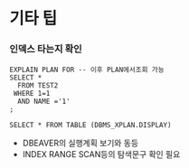 # 기타 팁


### 인덱스 타는지 확인
```
EXPLAIN PLAN FOR -- 이후 PLAN에서조회 가능
SELECT * 
  FROM TEST2
 WHERE 1=1
  AND NAME ='1'
;

SELECT * FROM TABLE (DBMS_XPLAN.DISPLAY)
```
- DBEAVER의 실행계획 보기와 동등
- INDEX RANGE SCAN등의 탐색문구 확인 필요

